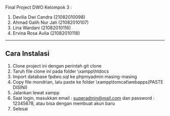 Final Project DWO Kelompok 3 :

1. Devilia Dwi Candra (21082010098)
2. Ahmad Galih Nur Jati (21082010107)
3. Lina Wardani (21082010116)
4. Ervina Rosa Aulia (21082010118)

---

## Cara Instalasi

1. Clone project ini dengan perintah git clone
2. Taruh file clone ini pada folder \xampp\htdocs
3. Import database fpdwo.sql ke phpmyadmin masing-masing
4. Copy file mondrian, lalu paste ke folder \xampp\tomcat\webapps\(PASTE DISINI)
5. Jalankan lewat xampp
6. Saat login, masukkan email : superadmin@mail.com dan password : 12345678, atau bisa dengan membuat akun baru
7. Selesai
